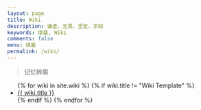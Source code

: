```yaml
---
layout: page
title: Wiki
description: 谦虚，无畏，坚定，求知
keywords: 维基, Wiki
comments: false
menu: 维基
permalink: /wiki/
---
```


> 记忆碎屑

<ul class="listing">
{% for wiki in site.wiki %}
{% if wiki.title != "Wiki Template" %}
<li class="listing-item"><a href="{{ site.url }}{{ wiki.url }}">{{ wiki.title }}</a></li>
{% endif %}
{% endfor %}
</ul>
